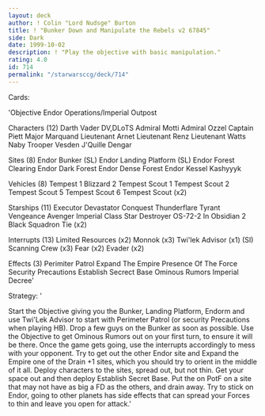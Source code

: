 ```yaml
---
layout: deck
author: ! Colin "Lord Nudsge" Burton
title: ! "Bunker Down and Manipulate the Rebels v2 67845"
side: Dark
date: 1999-10-02
description: ! "Play the objective with basic manipulation."
rating: 4.0
id: 714
permalink: "/starwarsccg/deck/714"
---
```

Cards: 

'Objective
Endor Operations/Imperial Outpost

Characters (12)
Darth Vader
DV,DLoTS
Admiral Motti
Admiral Ozzel
Captain Piett
Major Marquand
Lieutenant Arnet
Lieutenant Renz
Lieutenant Watts
Naby Trooper Vesden
J'Quille
Dengar

Sites (8)
Endor Bunker (SL)
Endor Landing Platform (SL)
Endor Forest Clearing
Endor Dark Forest
Endor Dense Forest
Endor
Kessel
Kashyyyk

Vehicles (8)
Tempest 1
Blizzard 2
Tempest Scout 1
Tempest Scout 2
Tempest Scout 5
Tempest Scout 6
Tempest Scout (x2)

Starships (11)
Executor
Devastator
Conquest
Thunderflare
Tyrant
Vengeance
Avenger
Imperial Class Star Destroyer
OS-72-2 In Obsidian 2
Black Squadron Tie (x2)

Interrupts (13)
Limited Resources (x2)
Monnok (x3)
Twi'lek Advisor (x1) (SI)
Scanning Crew (x3)
Fear (x2)
Evader (x2)

Effects (3)
Perimiter Patrol
Expand The Empire
Presence Of The Force
Security Precautions
Establish Secrect Base
Ominous Rumors
Imperial Decree'

Strategy: '

Start the Objective giving you the Bunker, Landing Platform, Endorm and use Twi'Lek Advisor to start with Perimeter Patrol (or security Precautions when playing HB). Drop a few guys on the Bunker as soon as possible. Use the Objective to get Ominous Rumors out on your first turn, to ensure it will be there. Once the game gets going, use the interrupts accordingly to mess with your opponent. Try to get out the other Endor site and Expand the Empire one of the Drain +1 sites, which you should try to orient in the middle of it all. Deploy characters to the sites, spread out, but not thin. Get your space out and then deploy Establish Secret Base. Put the on PotF on a site that may not have as big a FD as the others, and drain away. Try to stick on Endor, going to other planets has side effects that can spread your Forces to thin and leave you open for attack.'
